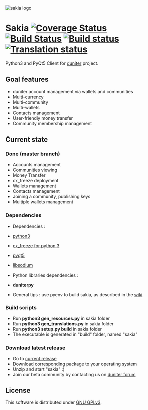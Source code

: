 <!-- Landscape | [![Code Health](https://landscape.io/github/duniter/sakia/dev/landscape.svg?style=flat)](https://landscape.io/github/duniter/sakia/dev) -->

![sakia logo](https://raw.github.com/duniter/sakia/master/sakia.png)

Sakia [![Coverage Status](https://coveralls.io/repos/duniter/sakia/badge.svg?branch=dev)](https://coveralls.io/r/duniter/sakia) [![Build Status](https://travis-ci.org/duniter/sakia.svg?branch=travis)](https://travis-ci.org/duniter/sakia) [![Build status](https://ci.appveyor.com/api/projects/status/pvl18xon8pvu2c8w/branch/dev?svg=true)](https://ci.appveyor.com/project/Insoleet/sakia-bee4m/branch/dev) [![Translation status](http://weblate.duniter.org/widgets/sakia/-/svg-badge.svg)](http://weblate.duniter.org/engage/sakia/?utm_source=widget)
========

Python3 and PyQt5 Client for [duniter](http://www.duniter.org) project.


## Goal features
  * duniter account management via wallets and communities
  * Multi-currency
  * Multi-community
  * Multi-wallets
  * Contacts management
  * User-friendly money transfer
  * Community membership management

## Current state
### Done (master branch)
  * Accounts management
  * Communities viewing
  * Money Transfer
  * cx_freeze deployment
  * Wallets management
  * Contacts management
  * Joining a community, publishing keys
  * Multiple wallets management

### Dependencies
  * Dependencies :
   * [python3](https://www.python.org/downloads/)
   * [cx_freeze for python 3](http://cx-freeze.sourceforge.net/)
   * [pyqt5](http://www.riverbankcomputing.co.uk/software/pyqt/download5)
   * [libsodium](http://doc.libsodium.org/installation/README.html)
  * Python libraries dependencies :
   * __duniterpy__

  * General tips : use pyenv to build sakia, as described in the [wiki](https://github.com/duniter/sakia/wiki/Cutecoin-install-for-developpers)

### Build scripts
  * Run __python3 gen_resources.py__ in sakia folder
  * Run __python3 gen_translations.py__ in sakia folder
  * Run __python3 setup.py build__ in sakia folder
  * The executable is generated in "build" folder, named "sakia"

### Download latest release
  * Go to [current release](https://github.com/duniter/sakia/releases)
  * Download corresponding package to your operating system
  * Unzip and start "sakia" :)
  * Join our beta community by contacting us on [duniter forum](http://forum.duniter.org/)

## License
This software is distributed under [GNU GPLv3](https://raw.github.com/duniter/sakia/dev/LICENSE).
